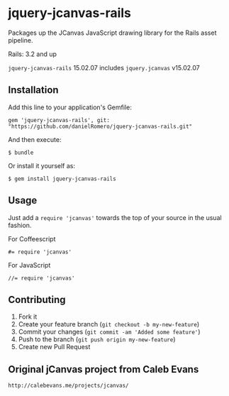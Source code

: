 jquery-jcanvas-rails
====================

Packages up the JCanvas JavaScript drawing library for the Rails asset pipeline.

Rails: 3.2 and up

`jquery-jcanvas-rails` 15.02.07 includes `jquery.jcanvas` v15.02.07

## Installation

Add this line to your application's Gemfile:

    gem 'jquery-jcanvas-rails', git: "https://github.com/danielRomero/jquery-jcanvas-rails.git"

And then execute:

    $ bundle

Or install it yourself as:

    $ gem install jquery-jcanvas-rails

## Usage

Just add a `require 'jcanvas'` towards the top of your source in the usual fashion.

For Coffeescript

    #= require 'jcanvas'

For JavaScript

    //= require 'jcanvas'

## Contributing

1. Fork it
2. Create your feature branch (`git checkout -b my-new-feature`)
3. Commit your changes (`git commit -am 'Added some feature'`)
4. Push to the branch (`git push origin my-new-feature`)
5. Create new Pull Request

## Original jCanvas project from Caleb Evans

    http://calebevans.me/projects/jcanvas/

